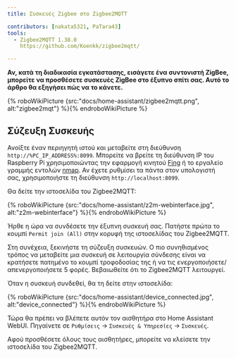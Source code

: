 ```yaml
---
title: Συσκευές Zigbee στο Zigbee2MQTT

contributors: [nakata5321, PaTara43]
tools:
  - Zigbee2MQTT 1.38.0
    https://github.com/Koenkk/zigbee2mqtt/

---
```


**Αν, κατά τη διαδικασία εγκατάστασης, εισάγετε ένα συντονιστή ZigBee, μπορείτε να προσθέσετε συσκευές ZigBee στο έξυπνο σπίτι σας. Αυτό το άρθρο θα εξηγήσει πώς να το κάνετε.**

{% roboWikiPicture {src:"docs/home-assistant/zigbee2mqtt.png", alt:"zigbee2mqt"} %}{% endroboWikiPicture %}

## Σύζευξη Συσκευής

Ανοίξτε έναν περιηγητή ιστού και μεταβείτε στη διεύθυνση `http://%PC_IP_ADDRESS%:8099`. Μπορείτε να βρείτε τη διεύθυνση IP του Raspberry Pi
χρησιμοποιώντας την εφαρμογή κινητού [Fing](https://www.fing.com/products) ή το εργαλείο γραμμής εντολών [nmap](https://vitux.com/find-devices-connected-to-your-network-with-nmap/). Αν έχετε ρυθμίσει τα πάντα στον υπολογιστή σας, χρησιμοποιήστε τη διεύθυνση `http://localhost:8099`.

Θα δείτε την ιστοσελίδα του Zigbee2MQTT:


{% roboWikiPicture {src:"docs/home-assistant/z2m-webinterface.jpg", alt:"z2m-webinterface"} %}{% endroboWikiPicture %}


Ήρθε η ώρα να συνδέσετε την έξυπνη συσκευή σας.
Πατήστε πρώτα το κουμπί `Permit join (All)` στην κορυφή της ιστοσελίδας του Zigbee2MQTT.

Στη συνέχεια, ξεκινήστε τη σύζευξη συσκευών. Ο πιο συνηθισμένος τρόπος να μεταβείτε μια συσκευή σε λειτουργία σύνδεσης είναι να κρατήσετε πατημένο το κουμπί τροφοδοσίας της ή να τις ενεργοποιήσετε/απενεργοποιήσετε 5 φορές. Βεβαιωθείτε ότι το Zigbee2MQTT λειτουργεί.

Όταν η συσκευή συνδεθεί, θα τη δείτε στην ιστοσελίδα:

{% roboWikiPicture {src:"docs/home-assistant/device_connected.jpg", alt:"device_connected"} %}{% endroboWikiPicture %}

Τώρα θα πρέπει να βλέπετε αυτόν τον αισθητήρα στο Home Assistant WebUI. Πηγαίνετε σε `Ρυθμίσεις` -> `Συσκευές & Υπηρεσίες` -> `Συσκευές`.

Αφού προσθέσετε όλους τους αισθητήρες, μπορείτε να κλείσετε την ιστοσελίδα του Zigbee2MQTT.